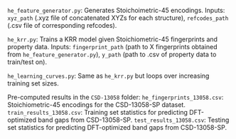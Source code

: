 `he_feature_generator.py`: Generates Stoichoimetric-45 encodings. Inputs: `xyz_path` (.xyz file of concatenated XYZs for each structure), `refcodes_path` (.csv file of corresponding refcodes).

`he_krr.py`: Trains a KRR model given Stoichiometric-45 fingerprints and property data. Inputs: `fingerprint_path` (path to X fingerprints obtained from `he_feature_generator.py`), `y_path` (path to .csv of property data to train/test on).

`he_learning_curves.py`: Same as `he_krr.py` but loops over increasing training set sizes.

Pre-computed results in the `CSD-13058` folder:
`he_fingerprints_13058.csv`: Stoichiometric-45 encodings for the CSD-13058-SP dataset.
`train_results_13058.csv`: Training set statistics for predicting DFT-optimized band gaps from CSD-13058-SP.
`test_results_13058.csv`: Testing set statistics for predicting DFT-optimized band gaps from CSD-13058-SP.